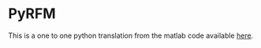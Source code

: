 # PyRFM
This is a one to one python translation from the matlab code available [here](https://github.com/adiehl96/BasicRFM).

